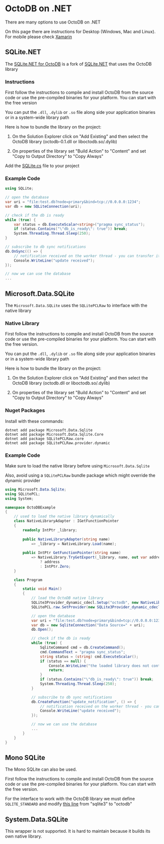 OctoDB on .NET
==============

There are many options to use OctoDB on .NET

On this page there are instructions for Desktop (Windows, Mac and Linux). For mobile please check [Xamarin](xamarin.md)


## SQLite.NET

The [SQLite.NET for OctoDB](https://github.com/octodb/sqlite-net) is a fork of [SQLite.NET](https://github.com/praeclarum/sqlite-net)
that uses the OctoDB library


### Instructions

First follow the instructions to compile and install OctoDB from the source code or use the
pre-compiled binaries for your platform. You can start with the free version

You can put the `.dll`, `.dylib` or `.so` file along side your application binaries or in a system-wide library path

Here is how to bundle the library on the project:

1. On the Solution Explorer click on "Add Existing" and then select the OctoDB library (octodb-0.1.dll or liboctodb.so/.dylib)

2. On properties of the library set "Build Action" to "Content" and set "Copy to Output Directory" to "Copy Always"

Add the [SQLite.cs](https://github.com/octodb/sqlite-net/blob/master/src/SQLite.cs) file to your project


### Example Code

```csharp
using SQLite;

// open the database
var uri = "file:test.db?node=primary&bind=tcp://0.0.0.0:1234";
var db = new SQLiteConnection(uri);

// check if the db is ready
while (true) {
    var status = db.ExecuteScalar<string>("pragma sync_status");
    if (status.Contains("\"db_is_ready\": true")) break;
    System.Threading.Thread.Sleep(250);
}

// subscribe to db sync notifications
db.OnSync(() => {
    // notification received on the worker thread - you can transfer it to the main thread here
    Console.WriteLine("update received");
});

// now we can use the database
...
```


## Microsoft.Data.SQLite

The `Microsoft.Data.SQLite` uses the `SQLitePCLRaw` to interface with the native library


### Native Library

First follow the instructions to compile and install OctoDB from the source code or use the
pre-compiled binaries for your platform. You can start with the free version.

You can put the `.dll`, `.dylib` or `.so` file along side your application binaries or in a system-wide library path

Here is how to bundle the library on the project:

1. On the Solution Explorer click on "Add Existing" and then select the OctoDB library (octodb.dll or liboctodb.so/.dylib)

2. On properties of the library set "Build Action" to "Content" and set "Copy to Output Directory" to "Copy Always"


### Nuget Packages

Install with these commands:

    dotnet add package Microsoft.Data.Sqlite
    dotnet add package Microsoft.Data.Sqlite.Core
    dotnet add package SQLitePCLRaw.core
    dotnet add package SQLitePCLRaw.provider.dynamic


### Example Code

Make sure to load the native library before using `Microsoft.Data.Sqlite`

Also, avoid using a `SQLitePCLRaw` bundle package which might override the dynamic provider

```csharp
using Microsoft.Data.Sqlite;
using SQLitePCL;
using System;

namespace OctoDBExample
{
    // used to load the native library dynamically
    class NativeLibraryAdapter : IGetFunctionPointer
    {
        readonly IntPtr _library;
    
        public NativeLibraryAdapter(string name)
            => _library = NativeLibrary.Load(name);
    
        public IntPtr GetFunctionPointer(string name)
            => NativeLibrary.TryGetExport(_library, name, out var address)
                ? address
                : IntPtr.Zero;
    }

    class Program
    {
        static void Main()
        {
            // load the OctoDB native library
            SQLite3Provider_dynamic_cdecl.Setup("octodb", new NativeLibraryAdapter("octodb"));
            SQLitePCL.raw.SetProvider(new SQLite3Provider_dynamic_cdecl());

            // open the database
            var uri = "file:test.db?node=primary&bind=tcp://0.0.0.0:1234";
            var db = new SqliteConnection("Data Source=" + uri);
            db.Open();

            // check if the db is ready
            while (true) {
                SqliteCommand cmd = db.CreateCommand();
                cmd.CommandText = "pragma sync_status";
                string status = (string) cmd.ExecuteScalar();
                if (status == null) {
                    Console.WriteLine("the loaded library does not contain OctoDB");
                    return;
                }
                if (status.Contains("\"db_is_ready\": true")) break;
                System.Threading.Thread.Sleep(250);
            }

            // subscribe to db sync notifications
            db.CreateFunction("update_notification", () => {
                // notification received on the worker thread - you can transfer it to the main thread here
                Console.WriteLine("update received");
            });

            // now we can use the database
            ...
        }
    }
}
```


## Mono SQLite

The Mono SQLite can also be used.

First follow the instructions to compile and install OctoDB from the source code or use the
pre-compiled binaries for your platform. You can start with the free version.

For the interface to work with the OctoDB library we must define `SQLITE_STANDARD` and modify
[this line](https://github.com/mono/mono/blob/master/mcs/class/Mono.Data.Sqlite/Mono.Data.Sqlite_2.0/UnsafeNativeMethods.cs#L57)
from "sqlite3" to "octodb"


## System.Data.SQLite

This wrapper is not supported. It is hard to maintain because it builds its own native library.
